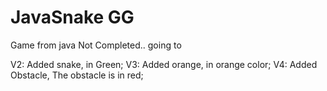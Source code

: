 # JavaSnake GG
Game from java
Not Completed..
going to

V2: Added snake, in Green;
V3: Added orange, in orange color;
V4: Added Obstacle, The obstacle is in red;
